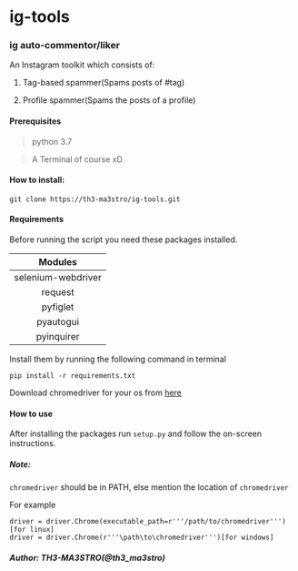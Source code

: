 # ig-tools

### ig auto-commentor/liker

 An Instagram toolkit which consists of:
 
 1. Tag-based spammer(Spams posts of #tag)

2. Profile spammer(Spams the posts of a profile)

#### __Prerequisites__

> python 3.7

> A Terminal of course xD

#### How to install:

``` 
git clone https://th3-ma3stro/ig-tools.git
```

#### __Requirements__



Before running the script you need these packages installed.

Modules|
:---:|
selenium-webdriver|
request|
pyfiglet|
pyautogui|
pyinquirer |

Install them by running the following command in terminal
```
pip install -r requirements.txt
```
Download chromedriver for your os from [here](https://sites.google.com/a/chromium.org/chromedriver/downloads)

#### __How to use__

After installing the packages run `setup.py` and follow the on-screen instructions.

##### Note:
`chromedriver` should be in PATH, else mention the location of `chromedriver`

For example
```
driver = driver.Chrome(executable_path=r'''/path/to/chromedriver''') [for linux]
driver = driver.Chrome(r'''\path\to\chromedriver''')[for windows]
```


##### Author: _***TH3-MA3STRO***_(@th3_ma3stro)



